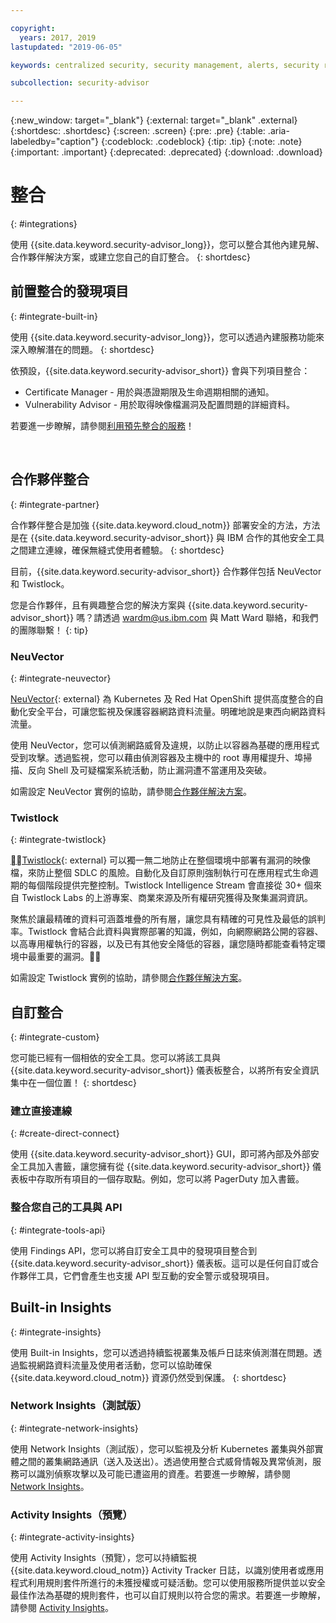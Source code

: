 ```yaml
---

copyright:
  years: 2017, 2019
lastupdated: "2019-06-05"

keywords: centralized security, security management, alerts, security risk, insights, threat detection

subcollection: security-advisor

---
```


{:new_window: target="_blank"}
{:external: target="_blank" .external}
{:shortdesc: .shortdesc}
{:screen: .screen}
{:pre: .pre}
{:table: .aria-labeledby="caption"}
{:codeblock: .codeblock}
{:tip: .tip}
{:note: .note}
{:important: .important}
{:deprecated: .deprecated}
{:download: .download}


# 整合
{: #integrations}

使用 {{site.data.keyword.security-advisor_long}}，您可以整合其他內建見解、合作夥伴解決方案，或建立您自己的自訂整合。
{: shortdesc}


## 前置整合的發現項目
{: #integrate-built-in}

使用 {{site.data.keyword.security-advisor_long}}，您可以透過內建服務功能來深入瞭解潛在的問題。
{: shortdesc}


依預設，{{site.data.keyword.security-advisor_short}} 會與下列項目整合：

* Certificate Manager - 用於與憑證期限及生命週期相關的通知。
* Vulnerability Advisor - 用於取得映像檔漏洞及配置問題的詳細資料。

若要進一步瞭解，請參閱[利用預先整合的服務](/docs/services/security-advisor?topic=security-advisor-setup-services)！

</br>

## 合作夥伴整合
{: #integrate-partner}

合作夥伴整合是加強 {{site.data.keyword.cloud_notm}} 部署安全的方法，方法是在 {{site.data.keyword.security-advisor_short}} 與 IBM 合作的其他安全工具之間建立連線，確保無縫式使用者體驗。
{: shortdesc}

目前，{{site.data.keyword.security-advisor_short}} 合作夥伴包括 NeuVector 和 Twistlock。

您是合作夥伴，且有興趣整合您的解決方案與 {{site.data.keyword.security-advisor_short}} 嗎？請透過 wardm@us.ibm.com 與 Matt Ward 聯絡，和我們的團隊聯繫！
{: tip}

### NeuVector
{: #integrate-neuvector}

[NeuVector](https://neuvector.com){: external} 為 Kubernetes 及 Red Hat OpenShift 提供高度整合的自動化安全平台，可讓您監視及保護容器網路資料流量。明確地說是東西向網路資料流量。

使用 NeuVector，您可以偵測網路威脅及違規，以防止以容器為基礎的應用程式受到攻擊。透過監視，您可以藉由偵測容器及主機中的 root 專用權提升、埠掃描、反向 Shell 及可疑檔案系統活動，防止漏洞遭不當運用及突破。

如需設定 NeuVector 實例的協助，請參閱[合作夥伴解決方案](/docs/services/security-advisor?topic=security-advisor-setup-partner#setup-neuvector)。


### Twistlock
{: #integrate-twistlock}

[Twistlock](https://www.twistlock.com){: external} 可以獨一無二地防止在整個環境中部署有漏洞的映像檔，來防止整個 SDLC 的風險。自動化及自訂原則強制執行可在應用程式生命週期的每個階段提供完整控制。Twistlock Intelligence Stream 會直接從 30+ 個來自 Twistlock Labs 的上游專案、商業來源及所有權研究獲得及聚集漏洞資訊。

聚焦於讓最精確的資料可涵蓋堆疊的所有層，讓您具有精確的可見性及最低的誤判率。Twistlock 會結合此資料與實際部署的知識，例如，向網際網路公開的容器、以高專用權執行的容器，以及已有其他安全降低的容器，讓您隨時都能查看特定環境中最重要的漏洞。

如需設定 Twistlock 實例的協助，請參閱[合作夥伴解決方案](/docs/services/security-advisor?topic=security-advisor-setup-partner#setup-twistlock)。
</br>


## 自訂整合
{: #integrate-custom}

您可能已經有一個相依的安全工具。您可以將該工具與 {{site.data.keyword.security-advisor_short}} 儀表板整合，以將所有安全資訊集中在一個位置！
{: shortdesc}

### 建立直接連線
{: #create-direct-connect}

使用 {{site.data.keyword.security-advisor_short}} GUI，即可將內部及外部安全工具加入書籤，讓您擁有從 {{site.data.keyword.security-advisor_short}} 儀表板中存取所有項目的一個存取點。例如，您可以將 PagerDuty 加入書籤。

### 整合您自己的工具與 API
{: #integrate-tools-api}

使用 Findings API，您可以將自訂安全工具中的發現項目整合到 {{site.data.keyword.security-advisor_short}} 儀表板。這可以是任何自訂或合作夥伴工具，它們會產生也支援 API 型互動的安全警示或發現項目。

## Built-in Insights
{: #integrate-insights}

使用 Built-in Insights，您可以透過持續監視叢集及帳戶日誌來偵測潛在問題。透過監視網路資料流量及使用者活動，您可以協助確保 {{site.data.keyword.cloud_notm}} 資源仍然受到保護。
{: shortdesc}

### Network Insights（測試版）
{: #integrate-network-insights}

使用 Network Insights（測試版），您可以監視及分析 Kubernetes 叢集與外部實體之間的叢集網路通訊（送入及送出）。透過使用整合式威脅情報及異常偵測，服務可以識別偵察攻擊以及可能已遭盜用的資產。若要進一步瞭解，請參閱 [Network Insights](/docs/services/security-advisor?topic=security-advisor-network)。

### Activity Insights（預覽）
{: #integrate-activity-insights}

使用 Activity Insights（預覽），您可以持續監視 {{site.data.keyword.cloud_notm}} Activity Tracker 日誌，以識別使用者或應用程式利用規則套件所進行的未獲授權或可疑活動。您可以使用服務所提供並以安全最佳作法為基礎的規則套件，也可以自訂規則以符合您的需求。若要進一步瞭解，請參閱 [Activity Insights](/docs/services/security-advisor?topic=security-advisor-activity)。
